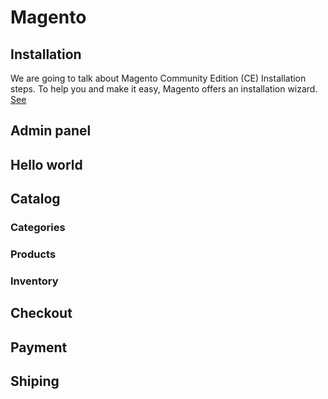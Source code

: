 # Magento

## Installation

We are going to talk about Magento Community Edition (CE) Installation steps. To help you and make it easy, Magento offers an installation wizard. [See](installation/) 

## Admin panel

## Hello world

## Catalog

### Categories

### Products

### Inventory

## Checkout

## Payment

## Shiping
